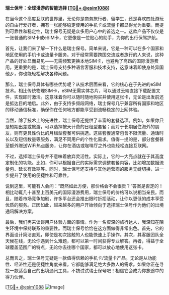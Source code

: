 **瑞士保号：全球漫游的智能选择 [[TG💪+ @esim1088](https://t.me/s/esim1088)]**

在当今这个高度互联的世界里，无论你是商务旅行者、留学生，还是喜欢四处游玩的自由行爱好者，拥有一张能够稳定使用的手机卡或流量卡都显得尤为重要。而提到可靠性和稳定性，瑞士保号无疑是众多用户心中的首选之一。这款产品不仅仅是一张普通的SIM卡或eSIM卡，它更像是一位贴心的助手，为你的出行保驾护航。

首先，让我们来了解一下什么是瑞士保号。简单来说，它是一种可以在多个国家和地区使用的手机卡或流量卡服务。对于经常需要跨国交流或者旅行的人来说，这种产品的好处显而易见——无需频繁更换本地SIM卡，也避免了高昂的国际漫游费用。更重要的是，瑞士保号支持多种语言客服和技术支持，这意味着即使身处异国他乡，你也能轻松解决各种问题。

那么，瑞士保号具体有哪些优势呢？从技术层面来看，它的核心在于先进的eSIM技术。相比传统物理SIM卡，eSIM无需实体芯片，可以通过云端直接下载配置文件，实现即时激活。这意味着你可以随时随地购买并使用这张卡，无论是出发前还是抵达目的地后。此外，由于支持多频段网络，瑞士保号几乎兼容所有国家和地区的移动通信标准，确保你在任何地方都能享受到流畅稳定的上网体验。

当然，除了技术上的先进性，瑞士保号还提供了丰富的套餐选项。例如，如果你只是短期出差或旅游，可以选择按天计费的日租型套餐；而对于长期居住海外的朋友，则有更具性价比的月租型套餐可供挑选。这些套餐通常包含不限流量、通话时长以及短信数量等服务，满足不同用户的个性化需求。值得一提的是，部分套餐甚至额外赠送WiFi热点服务，让你在酒店或咖啡厅之外也能轻松连接互联网。

不过，选择瑞士保号并不意味着放弃灵活性。实际上，它的一大亮点就在于其高度定制化的功能。比如，你可以根据自己的实际需求调整套餐内容，比如增加数据流量包、延长有效期等。同时，瑞士保号还支持与其他运营商的服务无缝切换，进一步提升了使用的便捷性和可靠性。

说到这里，可能有人会问：“既然如此方便，那价格会不会很贵？”答案是否定的！相比动辄几十甚至上百美元的国际漫游费用，瑞士保号的价格可以说相当亲民。而且，随着市场竞争加剧，许多平台还会推出限时折扣活动，让你以更低的成本享受优质的服务。正因如此，越来越多的用户开始倾向于选择瑞士保号作为他们的出境通讯解决方案。

最后，我们再来谈谈用户体验方面的事情。作为一名资深的旅行达人，我深知在陌生环境中保持联系的重要性。而瑞士保号恰恰在这方面做得非常出色。首先，它的界面设计简洁直观，即使是初次接触的人也能快速上手操作。其次，其客服团队全天候在线，无论你遇到什么难题，都可以第一时间获得专业解答。再者，得益于全球覆盖范围广的特点，无论你去往哪个国家，都可以放心地使用这张卡。

总而言之，瑞士保号无疑是一款值得信赖的手机卡/流量卡产品。无论是从功能性、经济性还是便捷性角度来看，它都能够满足绝大多数人的需求。如果你正在寻找一款适合自己的出境通讯工具，不妨试试瑞士保号吧！相信它会成为你旅途中的得力伙伴。

[[TG💪+ @esim1088](https://t.me/s/esim1088) ![Image](https://i.postimg.cc/4NQfJmqS/Snipaste-2025-05-13-00-14-12.png)]